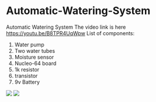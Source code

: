 # Automatic-Watering-System
Automatic Watering System
The video link is here https://youtu.be/B8TPR4UqWpw
List of components:
  1. Water pump
  2. Two water tubes
  3. Moisture sensor
  4. Nucleo-64 board
  5. 1k resistor
  6. transistor
  7. 9v Battery

<img src="https://cdn.discordapp.com/attachments/768544919408738335/932460546450657300/20211117_133200_Original.jpg">
<img src="https://media.discordapp.net/attachments/768544919408738335/932462934867710012/20211103_174400_Original.jpg?width=416&height=554">
